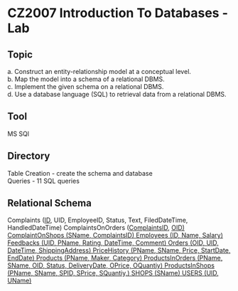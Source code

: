 # CZ2007 Introduction To Databases - Lab

## Topic
a. Construct an entity-relationship model at a conceptual level.<br/>
b. Map the model into a schema of a relational DBMS.<br/>
c. Implement the given schema on a relational DBMS.<br/>
d. Use a database language (SQL) to retrieval data from a relational DBMS.

## Tool
MS SQl

## Directory
Table Creation - create the schema and database <br/>
Queries - 11 SQL queries


## Relational Schema
Complaints (<ins>ID</ins>, UID, EmployeeID, Status, Text, FiledDateTime, HandledDateTime)
ComplaintsOnOrders (<ins>ComplaintsID</ins>, <ins>OID)
ComplaintOnShops (<ins>SName</ins>, <ins>ComplaintsID</ins>)
Employees (<ins>ID</ins>, Name, Salary)
Feedbacks (<ins>UID</ins>, <ins>PName</ins>, Rating, DateTime, Comment)
Orders (<ins>OID</ins>, UID, DateTime, ShippingAddress)
PriceHistory (<ins>PName</ins>, <ins>SName</ins>, Price, StartDate, EndDate)
Products (<ins>PName</ins>, Maker, Category)
ProductsInOrders (<ins>PName</ins>, <ins>SName</ins>, <ins>OID</ins>, Status, DeliveryDate, OPrice, OQuantiy)
ProductsInShops (<ins>PName</ins>, <ins>SName</ins>, SPID, SPrice, SQuantiy,)
SHOPS (<ins>SName</ins>)
USERS (<ins>UID</ins>, UName)
